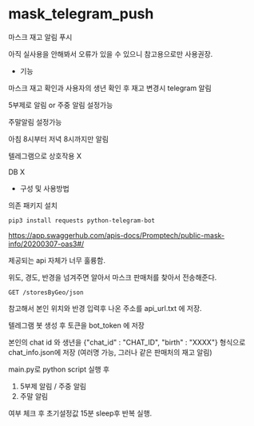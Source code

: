 # mask_telegram_push

마스크 재고 알림 푸시

아직 실사용을 안해봐서 오류가 있을 수 있으니 참고용으로만 사용권장.

- 기능

마스크 재고 확인과 사용자의 생년 확인 후 재고 변경시 telegram 알림

5부제로 알림 or 주중 알림 설정가능

주말알림 설정가능

아침 8시부터 저녁 8시까지만 알림

텔레그램으로 상호작용 X

DB X



- 구성 및 사용방법

의존 패키지 설치

    pip3 install requests python-telegram-bot

https://app.swaggerhub.com/apis-docs/Promptech/public-mask-info/20200307-oas3#/

제공되는 api 자체가 너무 훌륭함. 

위도, 경도, 반경을 넘겨주면 알아서 마스크 판매처를 찾아서 전송해준다.

    GET ​/storesByGeo​/json

참고해서 본인 위치와 반경 입력후 나온 주소를 api_url.txt 에 저장.

텔레그램 봇 생성 후 토큰을 bot_token 에 저장

본인의 chat id 와 생년을 {"chat_id" : "CHAT_ID", "birth" : "XXXX"} 형식으로 chat_info.json에 저장 (여러명 가능, 그러나 같은 판매처의 재고 알림)

main.py로 python script 실행 후 

1. 5부제 알림 / 주중 알림
2. 주말 알림

여부 체크 후 초기설정값 15분 sleep후 반복 실행.